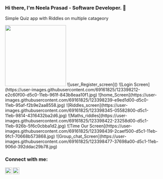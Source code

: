 ### Hi there, I'm Neela Prasad - Software Developer. 👋

Simple Quiz app with Riddles on multiple catageory

<img src="https://user-images.githubusercontent.com/69161825/123398182-dd68c480-d5c0-11eb-8a5c-7d27f9b89f4b.jpg" width="200" />
![user_Register_screen]()
![Login Screen](https://user-images.githubusercontent.com/69161825/123398212-e2c60f00-d5c0-11eb-961f-843b8eaa10f1.jpg)
![home_Screen](https://user-images.githubusercontent.com/69161825/123398239-e9ed1d00-d5c0-11eb-95af-f2b9e2aa8558.jpg)
![Riddles_screen](https://user-images.githubusercontent.com/69161825/123398345-05582800-d5c1-11eb-9814-4316432ba2d6.jpg)
![Maths_riddles](https://user-images.githubusercontent.com/69161825/123398422-23258d00-d5c1-11eb-926b-5f6c0cbba1d2.jpg)
![Time Our Screen](https://user-images.githubusercontent.com/69161825/123398439-2caef500-d5c1-11eb-9fc1-70668b573868.jpg)
![Group_chat_Screen](https://user-images.githubusercontent.com/69161825/123398477-37698a00-d5c1-11eb-906d-392ddac29b78.jpg)


### Connect with me:

[<img align="left" alt="codeSTACKr | LinkedIn" width="22px" src="https://cdn.jsdelivr.net/npm/simple-icons@v3/icons/linkedin.svg" />][linkedin]
[<img align="left" alt="codeSTACKr | Instagram" width="22px" src="https://cdn.jsdelivr.net/npm/simple-icons@v3/icons/instagram.svg" />][instagram]

<br />

[instagram]: https://www.instagram.com/prasad_thegreat/
[linkedin]: https://www.linkedin.com/in/neelaprasad/
